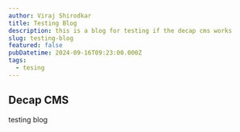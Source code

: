```yaml
---
author: Viraj Shirodkar
title: Testing Blog
description: this is a blog for testing if the decap cms works
slug: testing-blog
featured: false
pubDatetime: 2024-09-16T09:23:00.000Z
tags:
  - tesing
---
```

## Decap CMS 
testing blog
